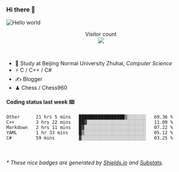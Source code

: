 ### Hi there 👋


<img src="https://raw.githubusercontent.com/sagar-viradiya/sagar-viradiya/master/resources/banner.png" alt="Hello world">
<p align="center"> 
  Visitor count<br/>
  <img src="https://profile-counter.glitch.me/youszoe/count.svg" />
</p>

<br/>


- 🍻  Study at Beijing Normal University Zhuhai, _Computer Science_
- ⚡  C / C++ / C#
- ✍️  Blogger
- ♟  Chess / Chess960 


#### Coding status last week ⌨️

<!--START_SECTION:waka-->
```text
Other      21 hrs 5 mins   █████████████████▒░░░░░░░   69.36 % 
C++        3 hrs 22 mins   ██▓░░░░░░░░░░░░░░░░░░░░░░   11.09 % 
Markdown   2 hrs 11 mins   █▓░░░░░░░░░░░░░░░░░░░░░░░   07.22 % 
YAML       1 hr 33 mins    █▒░░░░░░░░░░░░░░░░░░░░░░░   05.12 % 
C#         59 mins         ▓░░░░░░░░░░░░░░░░░░░░░░░░   03.25 % 
```
<!--END_SECTION:waka-->

<br/>
<center><img src="http://ghchart.rshah.org/409ba5/yousazoe" alt="" /></center>


<h6>* These nice badges are generated by <a href="https://shields.io/">Shields.io</a> and <a href="https://github.com/spencerwooo/Substats">Substats</a>.</h6>
